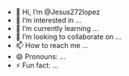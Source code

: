 - 👋 Hi, I’m @Jesus272lopez
- 👀 I’m interested in ...
- 🌱 I’m currently learning ...
- 💞️ I’m looking to collaborate on ...
- 📫 How to reach me ...
- 😄 Pronouns: ...
- ⚡ Fun fact: ...

<!---
Jesus272lopez/Jesus272lopez is a ✨ special ✨ repository because its `README.md` (this file) appears on your GitHub profile.
You can click the Preview link to take a look at your changes.
--->
